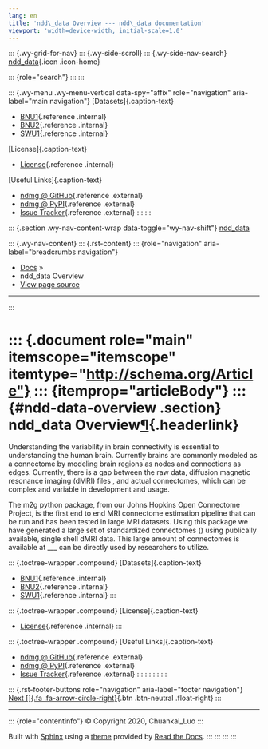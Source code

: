 ```yaml
---
lang: en
title: 'ndd\_data Overview --- ndd\_data documentation'
viewport: 'width=device-width, initial-scale=1.0'
---
```


::: {.wy-grid-for-nav}
::: {.wy-side-scroll}
::: {.wy-side-nav-search}
[ndd\_data](#){.icon .icon-home}

::: {role="search"}
:::
:::

::: {.wy-menu .wy-menu-vertical data-spy="affix" role="navigation" aria-label="main navigation"}
[Datasets]{.caption-text}

-   [BNU1](BNU1.html){.reference .internal}
-   [BNU2](BNU2.html){.reference .internal}
-   [SWU1](SWU1.html){.reference .internal}

[License]{.caption-text}

-   [License](License.html){.reference .internal}

[Useful Links]{.caption-text}

-   [ndmg @ GitHub](http://www.github.com/neurodata/ndmg/){.reference
    .external}
-   [ndmg @ PyPI](https://pypi.org/project/ndmg/){.reference .external}
-   [Issue Tracker](https://github.com/neurodata/ndmg/issues){.reference
    .external}
:::
:::

::: {.section .wy-nav-content-wrap data-toggle="wy-nav-shift"}
 [ndd\_data](#)

::: {.wy-nav-content}
::: {.rst-content}
::: {role="navigation" aria-label="breadcrumbs navigation"}
-   [Docs](#) »
-   ndd\_data Overview
-   [View page source](_sources/index.rst.txt)

------------------------------------------------------------------------
:::

::: {.document role="main" itemscope="itemscope" itemtype="http://schema.org/Article"}
::: {itemprop="articleBody"}
::: {#ndd-data-overview .section}
ndd\_data Overview[¶](#ndd-data-overview "Permalink to this headline"){.headerlink}
===================================================================================

Understanding the variability in brain connectivity is essential to
understanding the human brain. Currently brains are commonly modeled as
a connectome by modeling brain regions as nodes and connections as
edges. Currently, there is a gap between the raw data, diffusion
magnetic resonance imaging (dMRI) files , and actual connectomes, which
can be complex and variable in development and usage.

The m2g python package, from our Johns Hopkins Open Connectome Project,
is the first end to end MRI connectome estimation pipeline that can be
run and has been tested in large MRI datasets. Using this package we
have generated a large set of standardized connectomes () using
publically available, single shell dMRI data. This large amount of
connectomes is available at \_\_\_ can be directly used by researchers
to utilize.

::: {.toctree-wrapper .compound}
[Datasets]{.caption-text}

-   [BNU1](BNU1.html){.reference .internal}
-   [BNU2](BNU2.html){.reference .internal}
-   [SWU1](SWU1.html){.reference .internal}
:::

::: {.toctree-wrapper .compound}
[License]{.caption-text}

-   [License](License.html){.reference .internal}
:::

::: {.toctree-wrapper .compound}
[Useful Links]{.caption-text}

-   [ndmg @ GitHub](http://www.github.com/neurodata/ndmg/){.reference
    .external}
-   [ndmg @ PyPI](https://pypi.org/project/ndmg/){.reference .external}
-   [Issue Tracker](https://github.com/neurodata/ndmg/issues){.reference
    .external}
:::
:::
:::
:::

::: {.rst-footer-buttons role="navigation" aria-label="footer navigation"}
[Next []{.fa .fa-arrow-circle-right}](BNU1.html "BNU1"){.btn
.btn-neutral .float-right}
:::

------------------------------------------------------------------------

::: {role="contentinfo"}
© Copyright 2020, Chuankai\_Luo
:::

Built with [Sphinx](http://sphinx-doc.org/) using a
[theme](https://github.com/rtfd/sphinx_rtd_theme) provided by [Read the
Docs](https://readthedocs.org).
:::
:::
:::
:::
